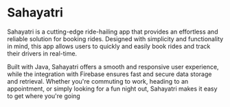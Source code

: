 # Sahayatri

  Sahayatri is a cutting-edge ride-hailing app that provides an effortless and reliable solution for booking rides. Designed with simplicity and functionality in mind, this   app allows users to quickly and easily book rides and track their drivers in real-time.

  Built with Java, Sahayatri offers a smooth and responsive user experience, while the integration with Firebase ensures fast and secure data storage and retrieval. Whether you're commuting to work, heading to an appointment, or simply looking for a fun night out, Sahayatri makes it easy to get where you're going
  

